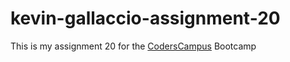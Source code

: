 # kevin-gallaccio-assignment-20

This is my assignment 20 for the [CodersCampus](https://www.coderscampus.com/) Bootcamp
